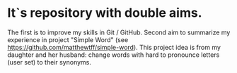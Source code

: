 # It`s repository with double aims.
The first is to improve my skills in Git / GitHub.
Second aim to summarize my experience in project "Simple Word" (see https://github.com/matthewtff/simple-word).
This project idea is from my daughter and her husband: change words with hard to pronounce letters (user set) to their synonyms.
